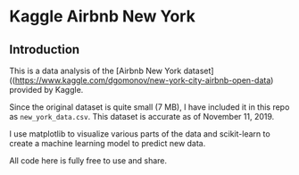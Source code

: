 # Kaggle Airbnb New York

## Introduction

This is a data analysis of the [Airbnb New York dataset]((https://www.kaggle.com/dgomonov/new-york-city-airbnb-open-data) provided by Kaggle.

Since the original dataset is quite small (7 MB), I have included it in this repo as `new_york_data.csv`. This dataset is accurate as of November 11, 2019.

I use matplotlib to visualize various parts of the data and scikit-learn to create a machine learning model to predict new data.

All code here is fully free to use and share.
